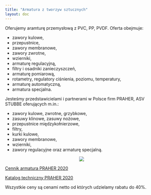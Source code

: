 ```yaml
---
title: "Armatura z tworzyw sztucznych"
layout: doc
---
```

Oferujemy aramturę przemysłową z PVC, PP, PVDF. Oferta obejmuje:

* zawory kulowe,
* przepustnice,
* zawory membranowe,
* zawory zwrotne,
* wzierniki,
* armaturę regulacyjną,
* filtry i osadniki zanieczyszczeń,
* armaturę pomiarową,
* rotametry, regulatory ciśnienia, poziomu, temperatury,
* armaturę automatyczną,
* armatura specjalna.

Jesteśmy przedstawicielami i partnerami w Polsce firm PRAHER, ASV STUBBE oferujących m.in.:

* zawory kulowe, zwrotne, grzybkowe,
* zasuwy klinowe, zasuwy nożowe,
* przepustnice międzykołnierzowe,
* filtry,
* kurki kulowe,
* zawory membranowe,
* wzierniki,
* zawory regulacyjne oraz armaturę specjalną.

<div style="text-align: center"><a href="https://www.praher-plastics.com/"><img src="https://s3-eu-west-1.amazonaws.com/andreas-biz-pl/logos/praher.jpg" class="logo"></a></div>

[Cennik armatura PRAHER 2020](https://s3-eu-west-1.amazonaws.com/andreas-biz-pl/documents/praher-cennik-2019.pdf)

[Katalog techniczny PRAHER 2020](https://s3-eu-west-1.amazonaws.com/andreas-biz-pl/documents/praher-katalog-2019.pdf)


Wszystkie ceny są cenami netto od których udzielamy rabatu do 40%.


